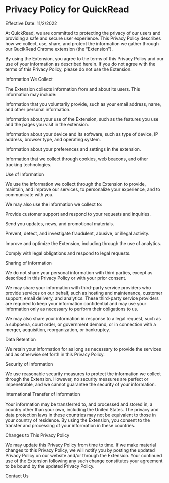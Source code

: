 # Privacy Policy for QuickRead

Effective Date: 11/2/2022

At QuickRead, we are committed to protecting the privacy of our users and providing a safe and secure user experience. This Privacy Policy describes how we collect, use, share, and protect the information we gather through our QucikRead Chrome extension (the “Extension”).

By using the Extension, you agree to the terms of this Privacy Policy and our use of your information as described herein. If you do not agree with the terms of this Privacy Policy, please do not use the Extension.

Information We Collect

The Extension collects information from and about its users. This information may include:

Information that you voluntarily provide, such as your email address, name, and other personal information.

Information about your use of the Extension, such as the features you use and the pages you visit in the extension.

Information about your device and its software, such as type of device, IP address, browser type, and operating system.

Information about your preferences and settings in the extension.

Information that we collect through cookies, web beacons, and other tracking technologies.

Use of Information

We use the information we collect through the Extension to provide, maintain, and improve our services, to personalize your experience, and to communicate with you.

We may also use the information we collect to:

Provide customer support and respond to your requests and inquiries.

Send you updates, news, and promotional materials.

Prevent, detect, and investigate fraudulent, abusive, or illegal activity.

Improve and optimize the Extension, including through the use of analytics.

Comply with legal obligations and respond to legal requests.

Sharing of Information

We do not share your personal information with third parties, except as described in this Privacy Policy or with your prior consent.

We may share your information with third-party service providers who provide services on our behalf, such as hosting and maintenance, customer support, email delivery, and analytics. These third-party service providers are required to keep your information confidential and may use your information only as necessary to perform their obligations to us.

We may also share your information in response to a legal request, such as a subpoena, court order, or government demand, or in connection with a merger, acquisition, reorganization, or bankruptcy.

Data Retention

We retain your information for as long as necessary to provide the services and as otherwise set forth in this Privacy Policy.

Security of Information

We use reasonable security measures to protect the information we collect through the Extension. However, no security measures are perfect or impenetrable, and we cannot guarantee the security of your information.

International Transfer of Information

Your information may be transferred to, and processed and stored in, a country other than your own, including the United States. The privacy and data protection laws in these countries may not be equivalent to those in your country of residence. By using the Extension, you consent to the transfer and processing of your information in these countries.

Changes to This Privacy Policy

We may update this Privacy Policy from time to time. If we make material changes to this Privacy Policy, we will notify you by posting the updated Privacy Policy on our website and/or through the Extension. Your continued use of the Extension following any such change constitutes your agreement to be bound by the updated Privacy Policy.

Contact Us
